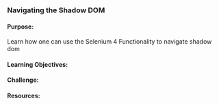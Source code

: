 ### Navigating the Shadow DOM

#### Purpose:
Learn how one can use the Selenium 4 Functionality to navigate shadow dom

#### Learning Objectives:

#### Challenge:

#### Resources:
